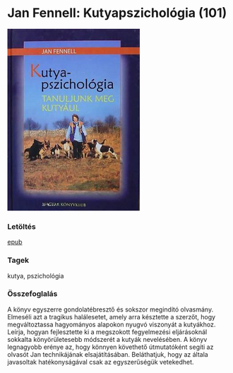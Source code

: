 # <a name="id_475">Jan Fennell: Kutyapszichológia (101)</a>
<img src="https://github.com/BercziSandor/calibre_lib/raw/main/Jan%20Fennell/Kutyapszichologia%20%28475%29/cover.jpg" alt="cover" width="300"/>

### Letöltés
[epub](https://github.com/BercziSandor/calibre_lib/raw/main/Jan%20Fennell/Kutyapszichologia%20%28475%29/Kutyapszichologia%20-%20Jan%20Fennell.epub)

### Tagek
kutya, pszichológia

### Összefoglalás
<p>A könyv egyszerre gondolatébresztő és sokszor megindító olvasmány. 
Elmeséli azt a tragikus halálesetet, amely arra késztette a szerzőt, 
hogy megváltoztassa hagyományos alapokon nyugvó viszonyát a kutyákhoz. 
Leírja, hogyan fejlesztette ki a megszokott fegyelmezési eljárásoknál 
sokkalta könyörületesebb módszerét a kutyák nevelésében. A könyv 
legnagyobb erénye az, hogy könnyen követhető útmutatóként segíti az 
olvasót Jan technikájának elsajátításában. Beláthatjuk, hogy az általa 
javasoltak hatékonyságával csak az egyszerűségük vetekedhet. </p>


